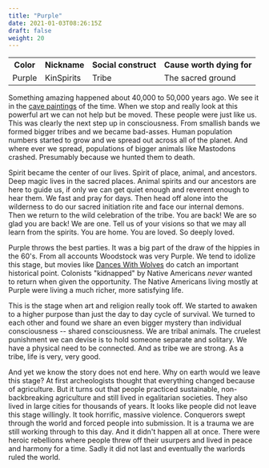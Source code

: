 ```yaml
---
title: "Purple"
date: 2021-01-03T08:26:15Z
draft: false
weight: 20
---
```

<table style="width:100%">
  <tr>
    <th>Color</th>
    <th>Nickname</th>
    <th>Social construct</th>
    <th>Cause worth dying for</th>
  </tr>
  <tr id="Purple">
    <td>Purple</td>
    <td>KinSpirits</td>
    <td>Tribe</td>
    <td>The sacred ground</td>
  </tr>
</table>

Something amazing happened about 40,000 to 50,000 years ago. We see it in the [cave paintings][1] of the time. When we stop and really look at this powerful art we can not help but be moved. These people were just like us. This was clearly the next step up in consciousness. From smallish bands we formed bigger tribes and we became bad-asses. Human population numbers started to grow and we spread out across all of the planet. And where ever we spread, populations of bigger animals like Mastodons crashed. Presumably because we hunted them to death.

Spirit became the center of our lives. Spirit of place, animal, and ancestors. Deep magic lives in the sacred places. Animal spirits and our ancestors are here to guide us, if only we can get quiet enough and reverent enough to hear them. We fast and pray for days. Then head off alone into the wilderness to do our sacred initiation rite and face our internal demons. Then we return to the wild celebration of the tribe. You are back! We are so glad you are back! We are one. Tell us of your visions so that we may all learn from the spirits. You are home. You are loved. So deeply loved.

Purple throws the best parties. It was a big part of the draw of the hippies in the 60's. From all accounts Woodstock was very Purple. We tend to idolize this stage, but movies like [Dances With Wolves][2] do catch an important historical point. Colonists "kidnapped" by Native Americans  *never* wanted to return when given the opportunity. The Native Americans living mostly at Purple were living a much richer, more satisfying life.

This is the stage when art and religion really took off. We started to awaken to a higher purpose than just the day to day cycle of survival. We turned to each other and found we share an even bigger mystery than individual consciousness -- shared consciousness. We are tribal animals. The cruelest punishment we can devise is to hold someone separate and solitary. We have a physical need to be connected. And as tribe we are strong. As a tribe, life is very, very good.

And yet we know the story does not end here. Why on earth would we leave this stage? At first archeologists thought that everything changed because of agriculture. But it turns out that people practiced sustainable, non-backbreaking agriculture and still lived in egalitarian societies. They also lived in large cities for thousands of years. It looks like people did not leave this stage willingly. It took horrific, massive violence. Conquerors swept through the world and forced people into submission. It is a trauma we are still working through to this day. And it didn't happen all at once. There were heroic rebellions where people threw off their usurpers and lived in peace and harmony for a time. Sadly it did not last and eventually the warlords ruled the world.

[1]:	https://en.wikipedia.org/wiki/Lascaux#/media/File:Lascaux_painting.jpg
[2]:	https://www.imdb.com/title/tt0099348/